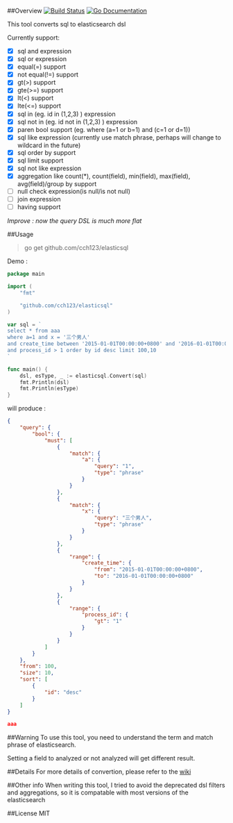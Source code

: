##Overview
[![Build Status](https://travis-ci.org/cch123/elasticsql.svg?branch=master)](https://travis-ci.org/cch123/elasticsql)
[![Go Documentation](http://img.shields.io/badge/go-documentation-blue.svg?style=flat-square)](https://godoc.org/github.com/cch123/elasticsql)

This tool converts sql to elasticsearch dsl

Currently support:

- [x] sql and expression
- [x] sql or expression
- [x] equal(=) support
- [x] not equal(!=) support
- [x] gt(>) support
- [x] gte(>=) support
- [x] lt(<) support
- [x] lte(<=) support
- [x] sql in (eg. id in (1,2,3) ) expression
- [x] sql not in (eg. id not in (1,2,3) ) expression
- [x] paren bool support (eg. where (a=1 or b=1) and (c=1 or d=1))
- [x] sql like expression (currently use match phrase, perhaps will change to wildcard in the future)
- [x] sql order by support
- [x] sql limit support
- [x] sql not like expression
- [x] aggregation like count(\*), count(field), min(field), max(field), avg(field)/group by support
- [ ] null check expression(is null/is not null)
- [ ] join expression
- [ ] having support

*Improve : now the query DSL is much more flat*

##Usage

> go get github.com/cch123/elasticsql

Demo :
```go
package main

import (
    "fmt"

    "github.com/cch123/elasticsql"
)

var sql = `
select * from aaa
where a=1 and x = '三个男人'
and create_time between '2015-01-01T00:00:00+0800' and '2016-01-01T00:00:00+0800'
and process_id > 1 order by id desc limit 100,10
`

func main() {
    dsl, esType, _ := elasticsql.Convert(sql)
    fmt.Println(dsl)
    fmt.Println(esType)
}

```
will produce :
```json
{
    "query": {
        "bool": {
            "must": [
                {
                    "match": {
                        "a": {
                            "query": "1",
                            "type": "phrase"
                        }
                    }
                },
                {
                    "match": {
                        "x": {
                            "query": "三个男人",
                            "type": "phrase"
                        }
                    }
                },
                {
                    "range": {
                        "create_time": {
                            "from": "2015-01-01T00:00:00+0800",
                            "to": "2016-01-01T00:00:00+0800"
                        }
                    }
                },
                {
                    "range": {
                        "process_id": {
                            "gt": "1"
                        }
                    }
                }
            ]
        }
    },
    "from": 100,
    "size": 10,
    "sort": [
        {
            "id": "desc"
        }
    ]
}

aaa
```

##Warning
To use this tool, you need to understand the term and match phrase of elasticsearch.

Setting a field to analyzed or not analyzed will get different result.

##Details
For more details of convertion, please refer to the [wiki](https://github.com/cch123/elasticsql/wiki)

##Other info
When writing this tool, I tried to avoid the deprecated dsl filters and aggregations, so it is compatable with most versions of the elasticsearch

##License
MIT
